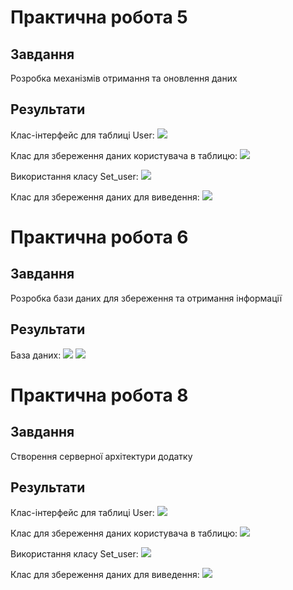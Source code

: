 # Практична робота 5

## Завдання

Розробка механізмів отримання та оновлення даних

## Результати

Клас-інтерфейс для таблиці User:
![](pr5&8/interface_Get_user.png)

Клас для збереження даних користувача в таблицю:
![](pr5&8/interface_Set_user.png)

Використання класу Set_user:
![](pr5&8/render_register.png)

Клас для збереження даних для виведення:
![](pr5&8/store_User_data.png)



# Практична робота 6

## Завдання

Розробка бази даних для збереження та отримання інформації

## Результати

База даних:
![](pr6/models_1.png)
![](pr6/models_2.png)



# Практична робота 8

## Завдання

Створення серверної архітектури додатку

## Результати

Клас-інтерфейс для таблиці User:
![](pr5&8/interface_Get_user.png)

Клас для збереження даних користувача в таблицю:
![](pr5&8/interface_Set_user.png)

Використання класу Set_user:
![](pr5&8/render_register.png)

Клас для збереження даних для виведення:
![](pr5&8/store_User_data.png)
